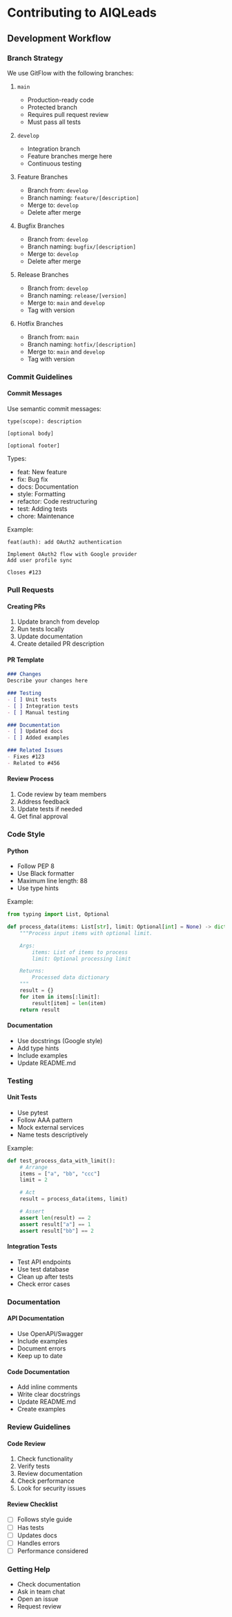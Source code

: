 # Contributing to AIQLeads

## Development Workflow

### Branch Strategy
We use GitFlow with the following branches:

1. `main`
   - Production-ready code
   - Protected branch
   - Requires pull request review
   - Must pass all tests

2. `develop`
   - Integration branch
   - Feature branches merge here
   - Continuous testing

3. Feature Branches
   - Branch from: `develop`
   - Branch naming: `feature/[description]`
   - Merge to: `develop`
   - Delete after merge

4. Bugfix Branches
   - Branch from: `develop`
   - Branch naming: `bugfix/[description]`
   - Merge to: `develop`
   - Delete after merge

5. Release Branches
   - Branch from: `develop`
   - Branch naming: `release/[version]`
   - Merge to: `main` and `develop`
   - Tag with version

6. Hotfix Branches
   - Branch from: `main`
   - Branch naming: `hotfix/[description]`
   - Merge to: `main` and `develop`
   - Tag with version

### Commit Guidelines

#### Commit Messages
Use semantic commit messages:
```
type(scope): description

[optional body]

[optional footer]
```

Types:
- feat: New feature
- fix: Bug fix
- docs: Documentation
- style: Formatting
- refactor: Code restructuring
- test: Adding tests
- chore: Maintenance

Example:
```
feat(auth): add OAuth2 authentication

Implement OAuth2 flow with Google provider
Add user profile sync

Closes #123
```

### Pull Requests

#### Creating PRs
1. Update branch from develop
2. Run tests locally
3. Update documentation
4. Create detailed PR description

#### PR Template
```markdown
### Changes
Describe your changes here

### Testing
- [ ] Unit tests
- [ ] Integration tests
- [ ] Manual testing

### Documentation
- [ ] Updated docs
- [ ] Added examples

### Related Issues
- Fixes #123
- Related to #456
```

#### Review Process
1. Code review by team members
2. Address feedback
3. Update tests if needed
4. Get final approval

### Code Style

#### Python
- Follow PEP 8
- Use Black formatter
- Maximum line length: 88
- Use type hints

Example:
```python
from typing import List, Optional

def process_data(items: List[str], limit: Optional[int] = None) -> dict:
    """Process input items with optional limit.

    Args:
        items: List of items to process
        limit: Optional processing limit

    Returns:
        Processed data dictionary
    """
    result = {}
    for item in items[:limit]:
        result[item] = len(item)
    return result
```

#### Documentation
- Use docstrings (Google style)
- Add type hints
- Include examples
- Update README.md

### Testing

#### Unit Tests
- Use pytest
- Follow AAA pattern
- Mock external services
- Name tests descriptively

Example:
```python
def test_process_data_with_limit():
    # Arrange
    items = ["a", "bb", "ccc"]
    limit = 2

    # Act
    result = process_data(items, limit)

    # Assert
    assert len(result) == 2
    assert result["a"] == 1
    assert result["bb"] == 2
```

#### Integration Tests
- Test API endpoints
- Use test database
- Clean up after tests
- Check error cases

### Documentation

#### API Documentation
- Use OpenAPI/Swagger
- Include examples
- Document errors
- Keep up to date

#### Code Documentation
- Add inline comments
- Write clear docstrings
- Update README.md
- Create examples

### Review Guidelines

#### Code Review
1. Check functionality
2. Verify tests
3. Review documentation
4. Check performance
5. Look for security issues

#### Review Checklist
- [ ] Follows style guide
- [ ] Has tests
- [ ] Updates docs
- [ ] Handles errors
- [ ] Performance considered

### Getting Help
- Check documentation
- Ask in team chat
- Open an issue
- Request review

